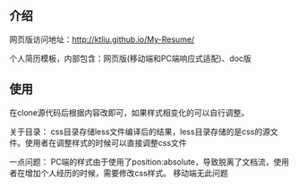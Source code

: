 ## 介绍
网页版访问地址：<http://ktliu.github.io/My-Resume/>

个人简历模板，内部包含：网页版(移动端和PC端响应式适配)、doc版

## 使用
在clone源代码后根据内容改即可，如果样式相变化的可以自行调整。

关于目录：
css目录存储less文件编译后的结果，less目录存储的是css的源文件。使用者在调整样式的时候可以直接调整css文件

一点问题：
PC端的样式由于使用了position:absolute，导致脱离了文档流，使用者在增加个人经历的时候，需要修改css样式。
移动端无此问题


